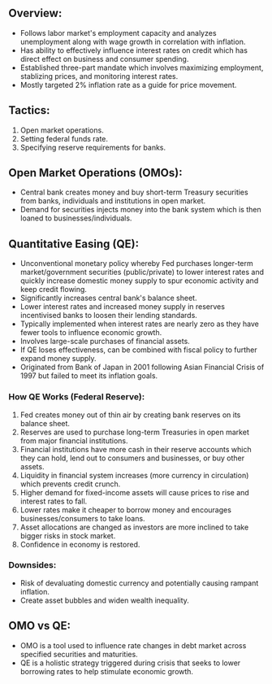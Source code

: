 ## Overview:
- Follows labor market's employment capacity and analyzes unemployment along with wage growth in correlation with inflation.
- Has ability to effectively influence interest rates on credit which has direct effect on business and consumer spending.
- Established three-part mandate which involves maximizing employment, stablizing prices, and monitoring interest rates.
- Mostly targeted 2% inflation rate as a guide for price movement.

## Tactics:
1) Open market operations.
2) Setting federal funds rate.
3) Specifying reserve requirements for banks.

## Open Market Operations (OMOs):
- Central bank creates money and buy short-term Treasury securities from banks, individuals and institutions in open market.
- Demand for securities injects money into the bank system which is then loaned to businesses/individuals.

## Quantitative Easing (QE):
- Unconventional monetary policy whereby Fed purchases longer-term market/government securities (public/private) to lower interest rates and quickly increase domestic money supply to spur economic activity and keep credit flowing.
- Significantly increases central bank's balance sheet.
- Lower interest rates and increased money supply in reserves incentivised banks to loosen their lending standards.
- Typically implemented when interest rates are nearly zero as they have fewer tools to influence economic growth.
- Involves large-scale purchases of financial assets.
- If QE loses effectiveness, can be combined with fiscal policy to further expand money supply.
- Originated from Bank of Japan in 2001 following Asian Financial Crisis of 1997 but failed to meet its inflation goals.

### How QE Works (Federal Reserve):
1) Fed creates money out of thin air by creating bank reserves on its balance sheet.
2) Reserves are used to purchase long-term Treasuries in open market from major financial institutions.
3) Financial institutions have more cash in their reserve accounts which they can hold, lend out to consumers and businesses, or buy other assets.
4) Liquidity in financial system increases (more currency in circulation) which prevents credit crunch.
5) Higher demand for fixed-income assets will cause prices to rise and interest rates to fall.
6) Lower rates make it cheaper to borrow money and encourages businesses/consumers to take loans.
7) Asset allocations are changed as investors are more inclined to take bigger risks in stock market.
8) Confidence in economy is restored.

### Downsides:
- Risk of devaluating domestic currency and potentially causing rampant inflation.
- Create asset bubbles and widen wealth inequality.

## OMO vs QE:
- OMO is a tool used to influence rate changes in debt market across specified securities and maturities.
- QE is a holistic strategy triggered during crisis that seeks to lower borrowing rates to help stimulate economic growth.

